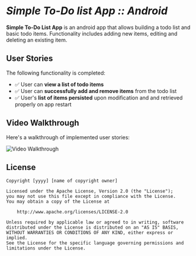 # *Simple To-Do list App :: Android*

**Simple To-Do List App** is an android app that allows building a todo list and basic todo items. Functionality includes adding new items, editing and deleting an existing item.

## User Stories

The following functionality is completed:

* ✅ User can **view a list of todo items**
* ✅ User can **successfully add and remove items** from the todo list
* ✅ User's **list of items persisted** upon modification and and retrieved properly on app restart

## Video Walkthrough

Here's a walkthrough of implemented user stories:

<img src='http://g.recordit.co/iKXs45grVR.gif' title='Video Walkthrough' width='' alt='Video Walkthrough' />


## License

    Copyright [yyyy] [name of copyright owner]

    Licensed under the Apache License, Version 2.0 (the "License");
    you may not use this file except in compliance with the License.
    You may obtain a copy of the License at

        http://www.apache.org/licenses/LICENSE-2.0

    Unless required by applicable law or agreed to in writing, software
    distributed under the License is distributed on an "AS IS" BASIS,
    WITHOUT WARRANTIES OR CONDITIONS OF ANY KIND, either express or implied.
    See the License for the specific language governing permissions and
    limitations under the License.
